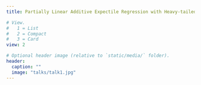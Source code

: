 ```yaml
---
title: Partially Linear Additive Expectile Regression with Heavy-tailed Errors in High Dimen- sion

# View.
#   1 = List
#   2 = Compact
#   3 = Card
view: 2

# Optional header image (relative to `static/media/` folder).
header:
  caption: ""
  image: "talks/talk1.jpg"
---
```

